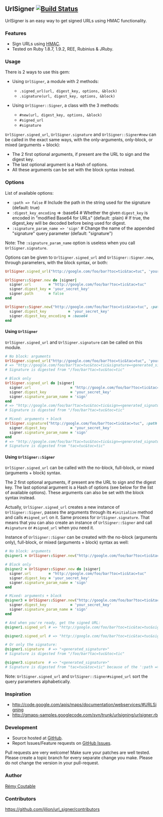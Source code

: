 ## UrlSigner [![Build Status](http://travis-ci.org/jilion/url_signer.png)](http://travis-ci.org/jilion/url_signer)

UrlSigner is an easy way to get signed URLs using HMAC functionality.

### Features

* Sign URLs using [HMAC](http://www.ietf.org/rfc/rfc2104.txt).
* Tested on Ruby 1.8.7, 1.9.2, REE, Rubinius & JRuby.

### Usage

There is 2 ways to use this gem:

- Using `UrlSigner`, a module with 2 methods:
  - `.signed_url(url, digest_key, options, &block)`
  - `.signature(url, digest_key, options, &block)`
  
- Using `UrlSigner::Signer`, a class with the 3 methods:
  - `#new(url, digest_key, options, &block)`
  - `#signed_url`
  - `#signature`

`UrlSigner.signed_url`, `UrlSigner.signature` and `UrlSigner::Signer#new` can be called in the exact same ways, with the 
only-arguments, only-block, or mixed (arguments + block):

  - The 2 first optional arguments, if present are the URL to sign and the digest key.
  - The last optional argument is a Hash of options.
  - All these arguments can be set with the block syntax instead.

### Options

List of available options:

- `:path => false`                  # Include the path in the string used for the signature (default: true)
- `:digest_key_encoding` => :base64 # Whether the given `digest_key` is encoded in "modified Base64 for URLs" (default: 
:plain)
                                    # If true, the digest_key will be decoded before being used for digest.
- `:signature_param_name => 'sign'` # Change the name of the appended "signature" query parameter (default: 
"signature")

Note: The `:signature_param_name` option is useless when you call `UrlSigner.signature`.

Options can be given to `UrlSigner.signed_url` and `UrlSigner::Signer.new`, through parameters, with the block syntax, or 
both:

```ruby
UrlSigner.signed_url("http://google.com/foo/bar?toc=tic&tac=tuc", 'your_secret_key', :path => false)

UrlSigner::Signer.new do |signer|
  signer.url        = "http://google.com/foo/bar?toc=tic&tac=tuc"
  signer.digest_key = 'your_secret_key'
  signer.path       = false
end

UrlSigner::Signer.new("http://google.com/foo/bar?toc=tic&tac=tuc", :path => false) do |signer|
  signer.digest_key          = 'your_secret_key'
  signer.digest_key_encoding = :base64
end
```

#### Using `UrlSigner`

`UrlSigner.signed_url` and `UrlSigner.signature` can be called on this module.

```ruby
# No block: arguments
UrlSigner.signed_url("http://google.com/foo/bar?toc=tic&tac=tuc", 'your_secret_key', {})
# => "http://google.com/foo/bar?tac=tuc&toc=tic&signature=<generated_signature>"
# Signature is digested from "/foo/bar?tac=tuc&toc=tic"

# Block only
UrlSigner.signed_url do |signer|
  signer.url                  = "http://google.com/foo/bar?toc=tic&tac=tuc"
  signer.digest_key           = 'your_secret_key'
  signer.signature_param_name = 'sign'
end
# => "http://google.com/foo/bar?tac=tuc&toc=tic&sign=<generated_signature>"
# Signature is digested from "/foo/bar?tac=tuc&toc=tic"

# Mixed: arguments + block
UrlSigner.signature("http://google.com/foo/bar?toc=tic&tac=tuc", :path => false) do |signer|
  signer.digest_key           = 'your_secret_key'
  signer.signature_param_name = 'sign'
end
# => "http://google.com/foo/bar?tac=tuc&toc=tic&sign=<generated_signature>"
# Signature is digested from "tac=tuc&toc=tic"
```

#### Using `UrlSigner::Signer`

`UrlSigner.signed_url` can be called with the no-block, full-block, or mixed (arguments + block) syntax.

The 2 first optional arguments, if present are the URL to sign and the digest key.
The last optional argument is a Hash of options (see below for the list of available options).
These arguments can also be set with the block syntax instead.

Actually, `UrlSigner.signed_url` creates a new instance of `UrlSigner::Signer`, passes the arguments through its 
`#initialize` method and calls `#signed_url` on it. Same process for `UrlSigner.signature`.
That means that you can also create an instance of `UrlSigner::Signer` and call `#signature` or `#signed_url` when you 
need it.

Instance of `UrlSigner::Signer` can be created with the no-block (arguments only), full-block, or mixed (arguments + 
block) syntax as well:

```ruby
# No block: arguments
@signer1 = UrlSigner::Signer.new("http://google.com/foo/bar?toc=tic&tac=tuc", 'your_secret_key', {})

# Block only
@signer2 = UrlSigner::Signer.new do |signer|
  signer.url        = "http://google.com/foo/bar?toc=tic&tac=tuc"
  signer.digest_key = 'your_secret_key'
  signer.signature_param_name = 'sign'
end

# Mixed: arguments + block
@signer3 = UrlSigner::Signer.new("http://google.com/foo/bar?toc=tic&tac=tuc", :path => false) do |signer|
  signer.digest_key           = 'your_secret_key'
  signer.signature_param_name = 'sign'
end

# And when you're ready, get the signed URL:
@signer1.signed_url # => "http://google.com/foo/bar?toc=tic&tac=tuc&signature=<generated_signature>"

@signer2.signed_url # => "http://google.com/foo/bar?toc=tic&tac=tuc&sign=<generated_signature>"

# Or only the signature:
@signer1.signature  # => "<generated_signature>"
# Signature is digested from "/foo/bar?tac=tuc&toc=tic"

@signer3.signature  # => "<generated_signature>"
# Signature is digested from "tac=tuc&toc=tic" because of the ':path => false' option
```

Note: `UrlSigner.signed_url` and `UrlSigner::Signer#signed_url` sort the query parameters alphabetically.

### Inspiration

- http://code.google.com/apis/maps/documentation/webservices/#URLSigning
- http://gmaps-samples.googlecode.com/svn/trunk/urlsigning/urlsigner.rb

### Development

* Source hosted at [GitHub](https://github.com/jilion/url_signer).
* Report Issues/Feature requests on [GitHub Issues](https://github.com/jilion/url_signer/issues).

Pull requests are very welcome! Make sure your patches are well tested. Please create a topic branch for every separate 
change
you make. Please do not change the version in your pull-request.

### Author

[Rémy Coutable](https://github.com/rymai)

### Contributors

https://github.com/jilion/url_signer/contributors
